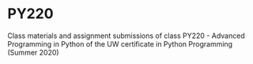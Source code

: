 # PY220
Class materials and assignment submissions of class PY220 - Advanced Programming in Python of the UW certificate in Python Programming (Summer 2020) 
